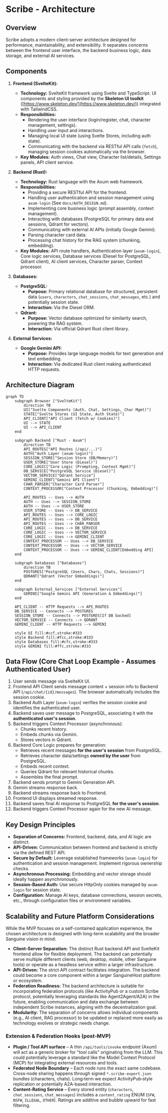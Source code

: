 # Scribe - Architecture

## Overview

Scribe adopts a modern client-server architecture designed for performance, maintainability, and extensibility. It separates concerns between the frontend user interface, the backend business logic, data storage, and external AI services.

## Components

1.  **Frontend (SvelteKit):**
    *   **Technology:** SvelteKit framework using Svelte and TypeScript. UI components and styling provided by the **Skeleton UI toolkit** ([https://www.skeleton.dev/](https://www.skeleton.dev/)) integrated with TailwindCSS.
    *   **Responsibilities:**
        *   Rendering the user interface (login/register, chat, character management, settings).
        *   Handling user input and interactions.
        *   Managing local UI state (using Svelte Stores, including auth state).
        *   Communicating with the backend via RESTful API calls (`fetch`), managing session cookies automatically via the browser.
    *   **Key Modules:** Auth views, Chat view, Character list/details, Settings panels, API client service.

2.  **Backend (Rust):**
    *   **Technology:** Rust language with the Axum web framework.
    *   **Responsibilities:**
        *   Providing a secure RESTful API for the frontend.
        *   Handling user authentication and session management using `axum-login` (See `docs/AUTH_DESIGN.md`).
        *   Implementing core business logic (prompt assembly, context management).
        *   Interacting with databases (PostgreSQL for primary data and sessions, Qdrant for vectors).
        *   Communicating with external AI APIs (initially Google Gemini).
        *   Parsing character card data.
        *   Processing chat history for the RAG system (chunking, embedding).
    *   **Key Modules:** API route handlers, Authentication layer (`axum-login`), Core logic services, Database services (Diesel for PostgreSQL, Qdrant client), AI client services, Character parser, Context processor.

3.  **Databases:**
    *   **PostgreSQL:**
        *   **Purpose:** Primary relational database for structured, persistent data (`users`, `characters`, `chat_sessions`, `chat_messages`, etc.) and potentially session state.
        *   **Interaction:** Via the Diesel ORM.
    *   **Qdrant:**
        *   **Purpose:** Vector database optimized for similarity search, powering the RAG system.
        *   **Interaction:** Via official Qdrant Rust client library.

4.  **External Services:**
    *   **Google Gemini API:**
        *   **Purpose:** Provides large language models for text generation and text embedding.
        *   **Interaction:** Via dedicated Rust client making authenticated HTTP requests.

## Architecture Diagram

```mermaid
graph TD
    subgraph Browser ["SvelteKit"]
        direction TB
        UI["Svelte Components (Auth, Chat, Settings, Char Mgmt)"]
        STATE["Svelte Stores (UI State, Auth State)"]
        API_CLIENT["API Client (fetch w/ Cookies)"]
        UI --> STATE
        UI --> API_CLIENT
    end

    subgraph Backend ["Rust - Axum"]
        direction TB
        API_ROUTES["API Routes (/api/...)"]
        AUTH["Auth Layer (axum-login)"]
        SESSION_STORE["Session Store (DB/Memory)"]
        USER_STORE["User Store (Diesel)"]
        CORE_LOGIC["Core Logic (Prompting, Context Mgmt)"]
        DB_SERVICE["PostgreSQL Service (Diesel)"]
        VECTOR_SERVICE["Qdrant Service"]
        GEMINI_CLIENT["Gemini API Client"]
        CHAR_PARSER["Character Card Parser"]
        CONTEXT_PROCESSOR["Context Processor (Chunking, Embedding)"]

        API_ROUTES -- Uses --> AUTH
        AUTH -- Uses --> SESSION_STORE
        AUTH -- Uses --> USER_STORE
        USER_STORE -- Uses --> DB_SERVICE
        API_ROUTES -- Uses --> CORE_LOGIC
        API_ROUTES -- Uses --> DB_SERVICE
        API_ROUTES -- Uses --> CHAR_PARSER
        CORE_LOGIC -- Uses --> DB_SERVICE
        CORE_LOGIC -- Uses --> VECTOR_SERVICE
        CORE_LOGIC -- Uses --> GEMINI_CLIENT
        CONTEXT_PROCESSOR -- Uses --> DB_SERVICE
        CONTEXT_PROCESSOR -- Uses --> VECTOR_SERVICE
        CONTEXT_PROCESSOR -- Uses --> GEMINI_CLIENT[Embedding API]
    end

    subgraph Databases ["Databases"]
        direction TB
        POSTGRES["PostgreSQL (Users, Chars, Chats, Sessions)"]
        QDRANT["Qdrant (Vector Embeddings)"]
    end

    subgraph External_Services ["External Services"]
        GEMINI["Google Gemini API (Generation & Embeddings)"]
    end

    API_CLIENT -- HTTP Requests --> API_ROUTES
    DB_SERVICE -- Connects --> POSTGRES
    SESSION_STORE -- Connects --> POSTGRES[If DB backed]
    VECTOR_SERVICE -- Connects --> QDRANT
    GEMINI_CLIENT -- HTTP Requests --> GEMINI

    style UI fill:#ccf,stroke:#333
    style Backend fill:#fcc,stroke:#333
    style Databases fill:#cfc,stroke:#333
    style GEMINI fill:#ffc,stroke:#333
```

## Data Flow (Core Chat Loop Example - Assumes Authenticated User)

1.  User sends message via SvelteKit UI.
2.  Frontend API Client sends message content + session info to Backend API (`/api/chat/{id}/messages`). The browser automatically includes the session cookie.
3.  Backend Auth Layer (`axum-login`) verifies the session cookie and identifies the authenticated user.
4.  Backend saves user message to PostgreSQL, associating it with the **authenticated user's session**.
5.  Backend triggers Context Processor (asynchronous):
    *   Chunks recent history.
    *   Embeds chunks via Gemini.
    *   Stores vectors in Qdrant.
6.  Backend Core Logic prepares for generation:
    *   Retrieves recent messages **for the user's session** from PostgreSQL.
    *   Retrieves character data/settings **owned by the user** from PostgreSQL.
    *   Embeds recent context.
    *   Queries Qdrant for relevant historical chunks.
    *   Assembles the final prompt.
7.  Backend sends prompt to Gemini Generation API.
8.  Gemini streams response back.
9.  Backend streams response back to Frontend.
10. Frontend UI displays streamed response.
11. Backend saves final AI response to PostgreSQL **for the user's session**.
12. Backend triggers Context Processor again for the new AI message.

## Key Design Principles

*   **Separation of Concerns:** Frontend, backend, data, and AI logic are distinct.
*   **API-Driven:** Communication between frontend and backend is strictly via the defined REST API.
*   **Secure by Default:** Leverage established frameworks (`axum-login`) for authentication and session management. Implement rigorous ownership checks.
*   **Asynchronous Processing:** Embedding and vector storage should ideally happen asynchronously.
*   **Session-Based Auth:** Use secure HttpOnly cookies managed by `axum-login` for session state.
*   **Configuration:** Manage AI keys, database connections, session secrets, etc., through configuration files or environment variables.

## Scalability and Future Platform Considerations

While the MVP focuses on a self-contained application experience, the chosen architecture is designed with long-term scalability and the broader Sanguine vision in mind:

*   **Client-Server Separation:** The distinct Rust backend API and SvelteKit frontend allow for flexible deployment. The backend can potentially serve multiple different clients (web, desktop, mobile, other Sanguine tools) or operate as a headless service within a larger infrastructure.
*   **API-Driven:** The strict API contract facilitates integration. The backend could become a core component within a larger SanguineHost platform or ecosystem.
*   **Federation Readiness:** The backend architecture is suitable for incorporating federation protocols (like ActivityPub or a custom Scribe protocol, potentially leveraging standards like Agent2Agent/A2A) in the future, enabling communication and data exchange between independent Scribe instances, aligning with the decentralization goal.
*   **Modularity:** The separation of concerns allows individual components (e.g., AI client, RAG processor) to be updated or replaced more easily as technology evolves or strategic needs change.

### Extension & Federation Hooks (post‑MVP)

* **Plugin / Tool API surface** – A thin `/api/tools/invoke` endpoint (Axum) will act as a generic broker for "tool calls" originating from the LLM. This could potentially leverage a standard like the Model Context Protocol (MCP) for integrating external resources and tools.
* **Federated Node Boundary** – Each node runs the exact same codebase.  Cross‑node sharing happens through signed `*.scribe-export.json` bundles (characters, chats).  Long‑term we expect ActivityPub‑style replication or potentially A2A-based interaction.
* **Content‑Rating Service** – Every stored entity (`characters`, `chat_sessions`, `chat_messages`) includes a `content_rating` ENUM (`SFW`, `NSFW`, `ILLEGAL`, `OTHER`).  Ratings are additive and bubble upward for fast filtering.
